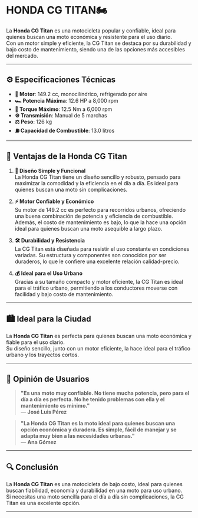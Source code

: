 # **HONDA CG TITAN**🏍️

La **Honda CG Titan** es una motocicleta popular y confiable, ideal para quienes buscan una moto económica y resistente para el uso diario.  
Con un motor simple y eficiente, la CG Titan se destaca por su durabilidad y bajo costo de mantenimiento, siendo una de las opciones más accesibles del mercado.

---

## ⚙️ Especificaciones Técnicas

- **🔧 Motor**: 149.2 cc, monocilíndrico, refrigerado por aire
- **🏎️ Potencia Máxima**: 12.6 HP a 8,000 rpm
- **🔄 Torque Máximo**: 12.5 Nm a 6,000 rpm
- **⚙️ Transmisión**: Manual de 5 marchas
- **⚖️ Peso**: 126 kg
- **⛽ Capacidad de Combustible**: 13.0 litros

---

## 🌟 Ventajas de la Honda CG Titan

1. **📏 Diseño Simple y Funcional**  
   La Honda CG Titan tiene un diseño sencillo y robusto, pensado para maximizar la comodidad y la eficiencia en el día a día. Es ideal para quienes buscan una moto sin complicaciones.

2. **⚡ Motor Confiable y Económico**  
   Su motor de 149.2 cc es perfecto para recorridos urbanos, ofreciendo una buena combinación de potencia y eficiencia de combustible. Además, el costo de mantenimiento es bajo, lo que la hace una opción ideal para quienes buscan una moto asequible a largo plazo.

3. **🛠️ Durabilidad y Resistencia**  
   La CG Titan está diseñada para resistir el uso constante en condiciones variadas. Su estructura y componentes son conocidos por ser duraderos, lo que le confiere una excelente relación calidad-precio.

4. **💰 Ideal para el Uso Urbano**  
   Gracias a su tamaño compacto y motor eficiente, la CG Titan es ideal para el tráfico urbano, permitiendo a los conductores moverse con facilidad y bajo costo de mantenimiento.

---

## 🏙️ Ideal para la Ciudad

La **Honda CG Titan** es perfecta para quienes buscan una moto económica y fiable para el uso diario.  
Su diseño sencillo, junto con un motor eficiente, la hace ideal para el tráfico urbano y los trayectos cortos.

---

## 💬 Opinión de Usuarios

> **"Es una moto muy confiable. No tiene mucha potencia, pero para el día a día es perfecta. No he tenido problemas con ella y el mantenimiento es mínimo."**  
> — **José Luis Pérez**

> **"La Honda CG Titan es la moto ideal para quienes buscan una opción económica y duradera. Es simple, fácil de manejar y se adapta muy bien a las necesidades urbanas."**  
> — **Ana Gómez**

---

## 🔍 Conclusión

La **Honda CG Titan** es una motocicleta de bajo costo, ideal para quienes buscan fiabilidad, economía y durabilidad en una moto para uso urbano.  
Si necesitas una moto sencilla para el día a día sin complicaciones, la CG Titan es una excelente opción.

---
